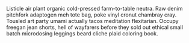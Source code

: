 Listicle air plant organic cold-pressed farm-to-table neutra. Raw denim pitchfork adaptogen meh tote bag, poke vinyl cronut chambray cray. Tousled art party umami actually tacos meditation flexitarian. Occupy freegan jean shorts, hell of wayfarers before they sold out ethical small batch microdosing leggings beard cliche plaid coloring book.